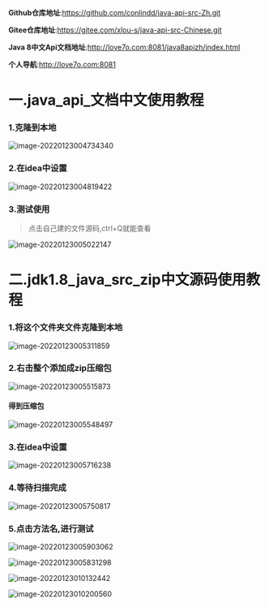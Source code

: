**Github仓库地址**:https://github.com/conlindd/java-api-src-Zh.git

**Gitee仓库地址**:https://gitee.com/xlou-s/java-api-src-Chinese.git

**Java 8中文Api文档地址**:http://love7o.com:8081/java8apizh/index.html

**个人导航**:http://love7o.com:8081

# 一.java_api_文档中文使用教程

### 1.克隆到本地

![image-20220123004734340](https://gitee.com/N_code/images_md/raw/master/images/202201230104636.png)

### 2.在idea中设置

![image-20220123004819422](https://gitee.com/N_code/images_md/raw/master/images/202201230104638.png)

### 3.测试使用

> 点击自己建的文件源码,ctrl+Q就能查看

![image-20220123005022147](https://gitee.com/N_code/images_md/raw/master/images/202201230104639.png)







# 二.jdk1.8_java_src_zip中文源码使用教程

### 1.将这个文件夹文件克隆到本地

![image-20220123005311859](https://gitee.com/N_code/images_md/raw/master/images/202201230104640.png)

### 2.右击整个添加成zip压缩包

![image-20220123005515873](https://gitee.com/N_code/images_md/raw/master/images/202201230104641.png)

#### 得到压缩包

![image-20220123005548497](https://gitee.com/N_code/images_md/raw/master/images/202201230104642.png)

### 3.在idea中设置

![image-20220123005716238](https://gitee.com/N_code/images_md/raw/master/images/202201230104643.png)

### 4.等待扫描完成

![image-20220123005750817](https://gitee.com/N_code/images_md/raw/master/images/202201230104644.png)

### 5.点击方法名,进行测试

![image-20220123005903062](https://gitee.com/N_code/images_md/raw/master/images/202201230104645.png)

![image-20220123005831298](https://gitee.com/N_code/images_md/raw/master/images/202201230104646.png)

![image-20220123010132442](https://gitee.com/N_code/images_md/raw/master/images/202201230104647.png)

![image-20220123010200560](https://gitee.com/N_code/images_md/raw/master/images/202201230103107.png)